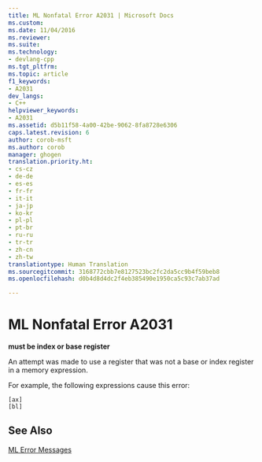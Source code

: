 ```yaml
---
title: ML Nonfatal Error A2031 | Microsoft Docs
ms.custom: 
ms.date: 11/04/2016
ms.reviewer: 
ms.suite: 
ms.technology:
- devlang-cpp
ms.tgt_pltfrm: 
ms.topic: article
f1_keywords:
- A2031
dev_langs:
- C++
helpviewer_keywords:
- A2031
ms.assetid: d5b11f58-4a00-42be-9062-8fa8728e6306
caps.latest.revision: 6
author: corob-msft
ms.author: corob
manager: ghogen
translation.priority.ht:
- cs-cz
- de-de
- es-es
- fr-fr
- it-it
- ja-jp
- ko-kr
- pl-pl
- pt-br
- ru-ru
- tr-tr
- zh-cn
- zh-tw
translationtype: Human Translation
ms.sourcegitcommit: 3168772cbb7e8127523bc2fc2da5cc9b4f59beb8
ms.openlocfilehash: d0b4d8d4dc2f4eb385490e1950ca5c93c7ab37ad

---
```

# ML Nonfatal Error A2031
**must be index or base register**  
  
 An attempt was made to use a register that was not a base or index register in a memory expression.  
  
 For example, the following expressions cause this error:  
  
```  
[ax]  
[bl]  
```  
  
## See Also  
 [ML Error Messages](../../assembler/masm/ml-error-messages.md)


<!--HONumber=Jan17_HO1-->


